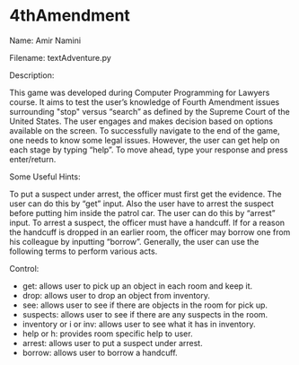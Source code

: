 # 4thAmendment
Name: Amir Namini

Filename: textAdventure.py

Description:

This game was developed during Computer Programming for Lawyers course.  It aims to test the user’s knowledge of Fourth Amendment issues surrounding "stop" versus “search” as defined by the Supreme Court of the United States.  The user engages and makes decision based on options available on the screen.  To successfully navigate to the end of the game, one needs to know some legal issues. However, the user can get help on each stage by typing “help”.  To move ahead, type your response and press enter/return. 

Some Useful Hints:

To put a suspect under arrest, the officer must first get the evidence.  The user can do this by “get” input.  Also the user have to arrest the suspect before putting him inside the patrol car.  The user can do this by “arrest” input.  To arrest a suspect, the officer must have a handcuff.  If for a reason the handcuff is dropped in an earlier room, the officer may borrow one from his colleague by inputting “borrow”.  Generally, the user can use the following terms to perform various acts.  

Control:
* get: allows user to pick up an object in each room and keep it.
* drop: allows user to drop an object from inventory.
* see: allows user to see if there are objects in the room for pick up.
* suspects: allows user to see if there are any suspects in the room.
* inventory or i or inv: allows user to see what it has in inventory.
* help or h: provides room specific help to user.
* arrest: allows user to put a suspect under arrest. 
* borrow: allows user to borrow a handcuff.
